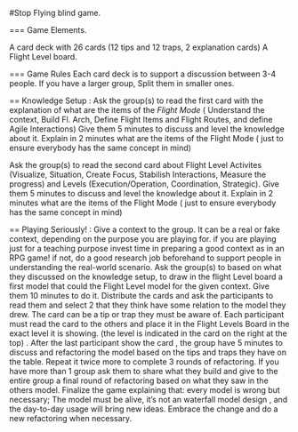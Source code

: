 #Stop Flying blind game.

=== Game Elements.

A card deck with 26 cards (12 tips and 12 traps, 2 explanation cards)
A Flight Level board. 

=== Game Rules
Each card deck is to support a discussion between 3-4 people. If you have a larger group, Split them in smaller ones.

== Knowledge Setup : 
Ask  the group(s) to read the first card with the explanation of what are the items of the *Flight Mode* ( Understand the context, Build Fl. Arch, Define Flight Items and Flight Routes, and define Agile Interactions)
Give them 5 minutes  to discuss and level the knowledge about it.
Explain in 2 minutes what are the items of the Flight Mode ( just to ensure everybody has the same concept in mind)

Ask the group(s) to read the second card about Flight Level Activites (Visualize, Situation, Create Focus, Stabilish Interactions, Measure the progress) and Levels (Execution/Operation, Coordination, Strategic).
Give them 5 minutes  to discuss and level the knowledge about it.
Explain in 2 minutes what are the items of the Flight Mode ( just to ensure everybody has the same concept in mind)

== Playing Seriously!  : 
Give a context to the group. It can be a real or fake context, depending on the purpose you are playing for.
if you are playing just for a teaching purpose invest time in preparing a good context as in an RPG game!  if not,  do a good research job beforehand to support people in understanding the real-world scenario.
Ask  the group(s) to based on what they discussed on the knowledge setup, to draw in the flight Level board a first model that could  the Flight Level model for the given context. Give them 10 minutes to do it.
Distribute the cards and ask  the participants to read them and select 2 that they think have some relation to the model they drew. The card can be a tip or trap they must be aware of.
Each participant must read the card to the others and place it  in the Flight Levels Board in the exact level it is showing. (the level is indicated in the card on the right at the top) .
After the last participant show the card , the group have 5 minutes to discuss and refactoring the model based on the tips and traps  they have on the table.
Repeat it twice more to complete 3 rounds of refactoring.
If you have more than 1 group  ask them to share what they build  and give to the entire group a final round of refactoring based on what they saw in the others model.
Finalize the game explaining that:
 every model is wrong but necessary;
The model must be alive, it’s not an waterfall model design , and the day-to-day usage will bring new ideas. Embrace the change and do a new refactoring when necessary.

